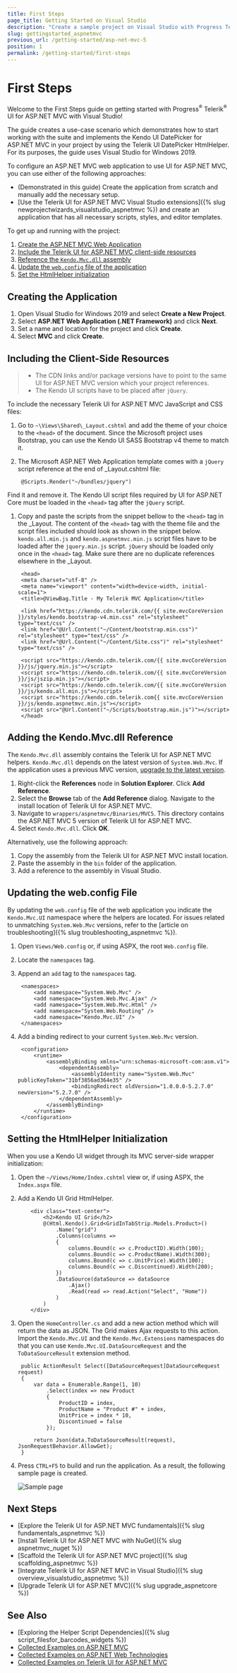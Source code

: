 ```yaml
---
title: First Steps
page_title: Getting Started on Visual Studio
description: "Create a sample project on Visual Studio with Progress Telerik UI for ASP.NET MVC."
slug: gettingstarted_aspnetmvc
previous_url: /getting-started/asp-net-mvc-5
position: 1
permalink: /getting-started/first-steps
---
```


# First Steps

Welcome to the First Steps guide on getting started with Progress<sup>®</sup> Telerik<sup>®</sup> UI for ASP.NET MVC with Visual Studio!

The guide creates a use-case scenario which demonstrates how to start working with the suite and implements the Kendo UI DatePicker for ASP.NET MVC in your project by using the Telerik UI DatePicker HtmlHelper. For its purposes, the guide uses Visual Studio for Windows 2019.

To configure an ASP.NET MVC web application to use UI for ASP.NET MVC, you can use either of the following approaches:
* (Demonstrated in this guide) Create the application from scratch and manually add the necessary setup.
* [Use the Telerik UI for ASP.NET MVC Visual Studio extensions]({% slug newprojectwizards_visualstudio_aspnetmvc %}) and create an application that has all necessary scripts, styles, and editor templates.

To get up and running with the project:

1. [Create the ASP.NET MVC Web Application](#creating-the-application)
1. [Include the Telerik UI for ASP.NET MVC client-side resources](#including-the-client-side-resources)
1. [Reference the `Kendo.Mvc.dll` assembly](#adding-the-kendo.mvc.dll-reference)
1. [Update the `web.config` file of the application](#updating-the-web.config-file)
1. [Set the HtmlHelper initialization](#setting-the-htmlhelper-initialization)

## Creating the Application

1. Open Visual Studio for Windows 2019 and select **Create a New Project**.
1. Select **ASP.NET Web Application (.NET Framework)** and click **Next**.
1. Set a name and location for the project and click **Create**.
1. Select **MVC** and click **Create**.

## Including the Client-Side Resources

> * The CDN links and/or package versions have to point to the same UI for ASP.NET MVC version which your project references.
> * The Kendo UI scripts have to be placed after `jQuery`.

To include the necessary Telerik UI for ASP.NET MVC JavaScript and CSS files:

1. Go to `~\Views\Shared\_Layout.cshtml` and add the theme of your choice to the `<head>` of the document. Since the Microsoft project uses Bootstrap, you can use the Kendo UI SASS Bootstrap v4 theme to match it.		

1. The Microsoft ASP.NET Web Application template comes with a `jQuery` script reference at the end of _Layout.cshtml file:

		@Scripts.Render("~/bundles/jquery")

Find it and remove it. The Kendo UI script files required by UI for ASP.NET Core must be loaded in the `<head>` tag after the `jQuery` script. 

1. Copy and paste the scripts from the snippet bellow to the `<head>` tag in the _Layout. The content of the `<head>` tag with the theme file and the script files included should look as shown in the snippet below. `kendo.all.min.js` and `kendo.aspnetmvc.min.js` script files have to be loaded after the `jquery.min.js` script. `jQuery` should be loaded only once in the `<head>` tag. Make sure there are no duplicate references elsewhere in the _Layout. 

		<head>
		<meta charset="utf-8" />
		<meta name="viewport" content="width=device-width, initial-scale=1">
		<title>@ViewBag.Title - My Telerik MVC Application</title>

		<link href="https://kendo.cdn.telerik.com/{{ site.mvcCoreVersion }}/styles/kendo.bootstrap-v4.min.css" rel="stylesheet" type="text/css" />
		<link href="@Url.Content("~/Content/bootstrap.min.css")" rel="stylesheet" type="text/css" />
		<link href="@Url.Content("~/Content/Site.css")" rel="stylesheet" type="text/css" />

		<script src="https://kendo.cdn.telerik.com/{{ site.mvcCoreVersion }}/js/jquery.min.js"></script>
		<script src="https://kendo.cdn.telerik.com/{{ site.mvcCoreVersion }}/js/jszip.min.js"></script>
		<script src="https://kendo.cdn.telerik.com/{{ site.mvcCoreVersion }}/js/kendo.all.min.js"></script>
		<script src="https://kendo.cdn.telerik.com{{ site.mvcCoreVersion }}/js/kendo.aspnetmvc.min.js"></script>
		<script src="@Url.Content("~/Scripts/bootstrap.min.js")"></script>
		</head>  			

## Adding the Kendo.Mvc.dll Reference

The `Kendo.Mvc.dll` assembly contains the Telerik UI for ASP.NET MVC helpers. `Kendo.Mvc.dll` depends on the latest version of `System.Web.Mvc`. If the application uses a previous MVC version, [upgrade to the latest version](https://www.nuget.org/packages/Microsoft.AspNet.Mvc/).

1. Right-click the **References** node in **Solution Explorer**. Click **Add Reference**.
1. Select the **Browse** tab of the **Add Reference** dialog. Navigate to the install location of Telerik UI for ASP.NET MVC.
1. Navigate to `wrappers/aspnetmvc/Binaries/MVC5`. This directory contains the ASP.NET MVC 5 version of Telerik UI for ASP.NET MVC.
1. Select `Kendo.Mvc.dll`. Click **OK**.

Alternatively, use the following approach:

1. Copy the assembly from the Telerik UI for ASP.NET MVC install location.
1. Paste the assembly in the `bin` folder of the application.
1. Add a reference to the assembly in Visual Studio.

## Updating the web.config File

By updating the `web.config` file of the web application you indicate the `Kendo.Mvc.UI` namespace where the helpers are located. For issues related to unmatching `System.Web.Mvc` versions, refer to the [article on troubleshooting]({% slug troubleshooting_aspnetmvc %}).

1. Open `Views/Web.config` or, if using ASPX, the root `Web.config` file.
1. Locate the `namespaces` tag.
1. Append an `add` tag to the `namespaces` tag.

        <namespaces>
            <add namespace="System.Web.Mvc" />
            <add namespace="System.Web.Mvc.Ajax" />
            <add namespace="System.Web.Mvc.Html" />
            <add namespace="System.Web.Routing" />
            <add namespace="Kendo.Mvc.UI" />
        </namespaces>

1. Add a binding redirect to your current `System.Web.Mvc` version.

        <configuration>
            <runtime>
                <assemblyBinding xmlns="urn:schemas-microsoft-com:asm.v1">
                    <dependentAssembly>
                        <assemblyIdentity name="System.Web.Mvc" publicKeyToken="31bf3856ad364e35" />
                        <bindingRedirect oldVersion="1.0.0.0-5.2.7.0" newVersion="5.2.7.0" />
                    </dependentAssembly>
                </assemblyBinding>
            </runtime>
        </configuration>

## Setting the HtmlHelper Initialization

When you use a Kendo UI widget through its MVC server-side wrapper initialization:

1. Open the `~/Views/Home/Index.cshtml` view or, if using ASPX, the `Index.aspx` file.
1. Add a Kendo UI Grid HtmlHelper.

    ```Razor
        <div class="text-center">
			<h2>Kendo UI Grid</h2>
			@(Html.Kendo().Grid<GridInTabStrip.Models.Product>()
				.Name("grid")
				.Columns(columns =>
				{
					columns.Bound(c => c.ProductID).Width(100);
					columns.Bound(c => c.ProductName).Width(300);
					columns.Bound(c => c.UnitPrice).Width(100);
					columns.Bound(c => c.Discontinued).Width(200);
				})
				.DataSource(dataSource => dataSource
					.Ajax()
					.Read(read => read.Action("Select", "Home"))
				)
			)
		</div>
    ```

1. Open the `HomeController.cs` and add a new action method which will return the data as JSON. The Grid makes Ajax requests to this action. Import the `Kendo.Mvc.UI` and the `Kendo.Mvc.Extensions` namespaces do that you can use `Kendo.Mvc.UI.DataSourceRequest` and the `ToDataSourceResult` extension method.

        public ActionResult Select([DataSourceRequest]DataSourceRequest request)
        {
            var data = Enumerable.Range(1, 10)
                .Select(index => new Product
                {
                    ProductID = index,
                    ProductName = "Product #" + index,
                    UnitPrice = index * 10,
                    Discontinued = false
                });

            return Json(data.ToDataSourceResult(request), JsonRequestBehavior.AllowGet);
        }

1. Press `CTRL+F5` to build and run the application. As a result, the following sample page is created.

    ![Sample page](../getting-started-mvc/images/sample-page.png)

## Next Steps

* [Explore the Telerik UI for ASP.NET MVC fundamentals]({% slug fundamentals_aspnetmvc %})
* [Install Telerik UI for ASP.NET MVC with NuGet]({% slug aspnetmvc_nuget %})
* [Scaffold the Telerik UI for ASP.NET MVC project]({% slug scaffolding_aspnetmvc %})
* [Integrate Telerik UI for ASP.NET MVC in Visual Studio]({% slug overview_visualstudio_aspnetmvc %})
* [Upgrade Telerik UI for ASP.NET MVC]({% slug upgrade_aspnetcore %})

## See Also

* [Exploring the Helper Script Dependencies]({% slug script_filesfor_barcodes_widgets %})
* [Collected Examples on ASP.NET MVC](https://github.com/telerik/kendo-examples-asp-net-mvc)
* [Collected Examples on ASP.NET Web Technologies](https://github.com/telerik/kendo-examples-asp-net)
* [Collected Examples on Telerik UI for ASP.NET MVC](https://github.com/telerik/ui-for-aspnet-mvc-examples)
